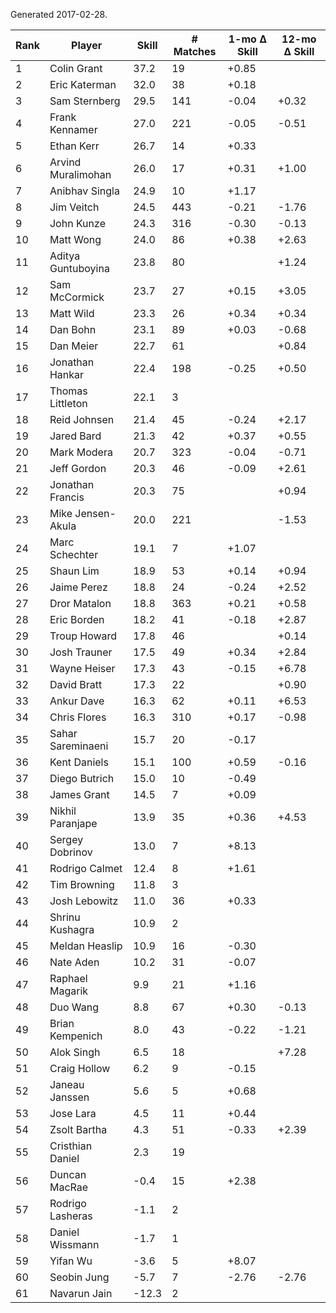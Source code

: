 Generated 2017-02-28.

| Rank | Player             | Skill | # Matches | 1-mo Δ Skill | 12-mo Δ Skill |
|------|--------------------|-------|-----------|--------------|---------------|
|    1 | Colin Grant        |  37.2 |        19 |        +0.85 |               |
|    2 | Eric Katerman      |  32.0 |        38 |        +0.18 |               |
|    3 | Sam Sternberg      |  29.5 |       141 |        -0.04 |         +0.32 |
|    4 | Frank Kennamer     |  27.0 |       221 |        -0.05 |         -0.51 |
|    5 | Ethan Kerr         |  26.7 |        14 |        +0.33 |               |
|    6 | Arvind Muralimohan |  26.0 |        17 |        +0.31 |         +1.00 |
|    7 | Anibhav Singla     |  24.9 |        10 |        +1.17 |               |
|    8 | Jim Veitch         |  24.5 |       443 |        -0.21 |         -1.76 |
|    9 | John Kunze         |  24.3 |       316 |        -0.30 |         -0.13 |
|   10 | Matt Wong          |  24.0 |        86 |        +0.38 |         +2.63 |
|   11 | Aditya Guntuboyina |  23.8 |        80 |              |         +1.24 |
|   12 | Sam McCormick      |  23.7 |        27 |        +0.15 |         +3.05 |
|   13 | Matt Wild          |  23.3 |        26 |        +0.34 |         +0.34 |
|   14 | Dan Bohn           |  23.1 |        89 |        +0.03 |         -0.68 |
|   15 | Dan Meier          |  22.7 |        61 |              |         +0.84 |
|   16 | Jonathan Hankar    |  22.4 |       198 |        -0.25 |         +0.50 |
|   17 | Thomas Littleton   |  22.1 |         3 |              |               |
|   18 | Reid Johnsen       |  21.4 |        45 |        -0.24 |         +2.17 |
|   19 | Jared Bard         |  21.3 |        42 |        +0.37 |         +0.55 |
|   20 | Mark Modera        |  20.7 |       323 |        -0.04 |         -0.71 |
|   21 | Jeff Gordon        |  20.3 |        46 |        -0.09 |         +2.61 |
|   22 | Jonathan Francis   |  20.3 |        75 |              |         +0.94 |
|   23 | Mike Jensen-Akula  |  20.0 |       221 |              |         -1.53 |
|   24 | Marc Schechter     |  19.1 |         7 |        +1.07 |               |
|   25 | Shaun Lim          |  18.9 |        53 |        +0.14 |         +0.94 |
|   26 | Jaime Perez        |  18.8 |        24 |        -0.24 |         +2.52 |
|   27 | Dror Matalon       |  18.8 |       363 |        +0.21 |         +0.58 |
|   28 | Eric Borden        |  18.2 |        41 |        -0.18 |         +2.87 |
|   29 | Troup Howard       |  17.8 |        46 |              |         +0.14 |
|   30 | Josh Trauner       |  17.5 |        49 |        +0.34 |         +2.84 |
|   31 | Wayne Heiser       |  17.3 |        43 |        -0.15 |         +6.78 |
|   32 | David Bratt        |  17.3 |        22 |              |         +0.90 |
|   33 | Ankur Dave         |  16.3 |        62 |        +0.11 |         +6.53 |
|   34 | Chris Flores       |  16.3 |       310 |        +0.17 |         -0.98 |
|   35 | Sahar Sareminaeni  |  15.7 |        20 |        -0.17 |               |
|   36 | Kent Daniels       |  15.1 |       100 |        +0.59 |         -0.16 |
|   37 | Diego Butrich      |  15.0 |        10 |        -0.49 |               |
|   38 | James Grant        |  14.5 |         7 |        +0.09 |               |
|   39 | Nikhil Paranjape   |  13.9 |        35 |        +0.36 |         +4.53 |
|   40 | Sergey Dobrinov    |  13.0 |         7 |        +8.13 |               |
|   41 | Rodrigo Calmet     |  12.4 |         8 |        +1.61 |               |
|   42 | Tim Browning       |  11.8 |         3 |              |               |
|   43 | Josh Lebowitz      |  11.0 |        36 |        +0.33 |               |
|   44 | Shrinu Kushagra    |  10.9 |         2 |              |               |
|   45 | Meldan Heaslip     |  10.9 |        16 |        -0.30 |               |
|   46 | Nate Aden          |  10.2 |        31 |        -0.07 |               |
|   47 | Raphael Magarik    |   9.9 |        21 |        +1.16 |               |
|   48 | Duo Wang           |   8.8 |        67 |        +0.30 |         -0.13 |
|   49 | Brian Kempenich    |   8.0 |        43 |        -0.22 |         -1.21 |
|   50 | Alok Singh         |   6.5 |        18 |              |         +7.28 |
|   51 | Craig Hollow       |   6.2 |         9 |        -0.15 |               |
|   52 | Janeau Janssen     |   5.6 |         5 |        +0.68 |               |
|   53 | Jose Lara          |   4.5 |        11 |        +0.44 |               |
|   54 | Zsolt Bartha       |   4.3 |        51 |        -0.33 |         +2.39 |
|   55 | Cristhian Daniel   |   2.3 |        19 |              |               |
|   56 | Duncan MacRae      |  -0.4 |        15 |        +2.38 |               |
|   57 | Rodrigo Lasheras   |  -1.1 |         2 |              |               |
|   58 | Daniel Wissmann    |  -1.7 |         1 |              |               |
|   59 | Yifan Wu           |  -3.6 |         5 |        +8.07 |               |
|   60 | Seobin Jung        |  -5.7 |         7 |        -2.76 |         -2.76 |
|   61 | Navarun Jain       | -12.3 |         2 |              |               |